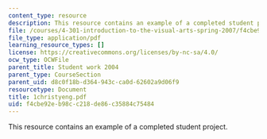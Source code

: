 ```yaml
---
content_type: resource
description: This resource contains an example of a completed student project.
file: /courses/4-301-introduction-to-the-visual-arts-spring-2007/f4cbe92eb98cc218de86c35884c75484_1christyeng.pdf
file_type: application/pdf
learning_resource_types: []
license: https://creativecommons.org/licenses/by-nc-sa/4.0/
ocw_type: OCWFile
parent_title: Student work 2004
parent_type: CourseSection
parent_uid: d8c0f18b-d364-943c-ca0d-62602a9d06f9
resourcetype: Document
title: 1christyeng.pdf
uid: f4cbe92e-b98c-c218-de86-c35884c75484
---
```

This resource contains an example of a completed student project.